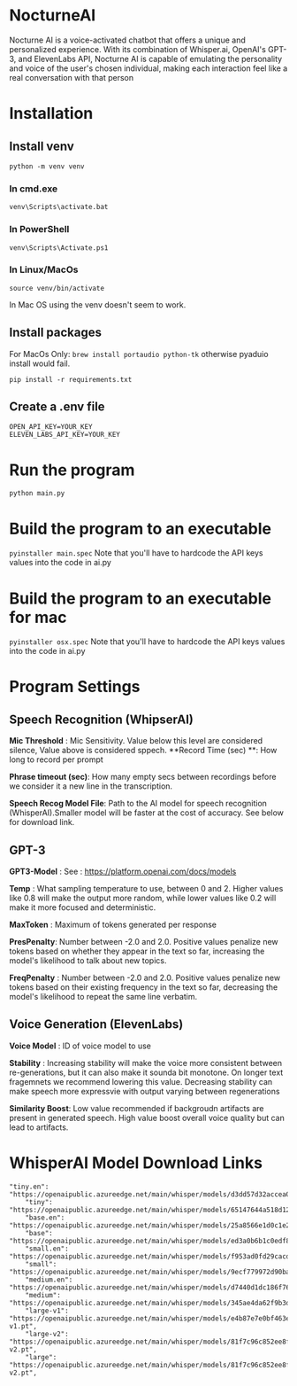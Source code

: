 # NocturneAI
Nocturne AI is a voice-activated chatbot that offers a unique and personalized experience. With its combination of Whisper.ai, OpenAI's GPT-3, and ElevenLabs API, Nocturne AI is capable of emulating the personality and voice of the user's chosen individual, making each interaction feel like a real conversation with that person

# Installation

## Install venv
```python -m venv venv```
### In cmd.exe
```venv\Scripts\activate.bat```
### In PowerShell
```venv\Scripts\Activate.ps1```
### In Linux/MacOs
```source venv/bin/activate```

In Mac OS using the venv doesn't seem to work.

## Install packages
For MacOs Only: ```brew install portaudio python-tk``` otherwise pyaduio install would fail.

```pip install -r requirements.txt```


## Create a .env file
```
OPEN_API_KEY=YOUR_KEY
ELEVEN_LABS_API_KEY=YOUR_KEY
```

# Run the program
```python main.py```

# Build the program to an executable
```pyinstaller main.spec```
Note that you'll have to hardcode the API keys values into the code in ai.py

# Build the program to an executable for mac
```pyinstaller osx.spec```
Note that you'll have to hardcode the API keys values into the code in ai.py

# Program Settings

## Speech Recognition (WhipserAI)
**Mic Threshold** : Mic Sensitivity. Value below this level are considered silence, Value above is considered sppech. 
**Record Time (sec) **: How long to record per prompt

**Phrase timeout (sec)**: How many empty secs between recordings before we consider it a new line in the transcription.

**Speech Recog Model File**: Path to the AI model for speech recognition (WhisperAI).Smaller model will be faster at the cost of accuracy. See below for download link.


## GPT-3
**GPT3-Model** :  See : https://platform.openai.com/docs/models

**Temp** : What sampling temperature to use, between 0 and 2. Higher values like 0.8 will make the output more random, while lower values like 0.2 will make it more focused and deterministic.

**MaxToken** : Maximum of tokens generated per response

**PresPenalty**: Number between -2.0 and 2.0. Positive values penalize new tokens based on whether they appear in the text so far, increasing the model's likelihood to talk about new topics.

**FreqPenalty** : Number between -2.0 and 2.0. Positive values penalize new tokens based on their existing frequency in the text so far, decreasing the model's likelihood to repeat the same line verbatim.

## Voice Generation (ElevenLabs)

**Voice Model** : ID of voice model to use

**Stability** : Increasing stability will make the voice more consistent between re-generations, but it can also make it sounda bit monotone. On longer text fragemnets we recommend lowering this value. Decreasing stability can make speech more expressvie with output varying between regenerations

**Similarity Boost**: Low value recommended if backgroudn artifacts are present in generated speech. High value boost overall voice quality but can lead to artifacts.




# WhisperAI Model Download Links
```
"tiny.en": "https://openaipublic.azureedge.net/main/whisper/models/d3dd57d32accea0b295c96e26691aa14d8822fac7d9d27d5dc00b4ca2826dd03/tiny.en.pt",
    "tiny": "https://openaipublic.azureedge.net/main/whisper/models/65147644a518d12f04e32d6f3b26facc3f8dd46e5390956a9424a650c0ce22b9/tiny.pt",
    "base.en": "https://openaipublic.azureedge.net/main/whisper/models/25a8566e1d0c1e2231d1c762132cd20e0f96a85d16145c3a00adf5d1ac670ead/base.en.pt",
    "base": "https://openaipublic.azureedge.net/main/whisper/models/ed3a0b6b1c0edf879ad9b11b1af5a0e6ab5db9205f891f668f8b0e6c6326e34e/base.pt",
    "small.en": "https://openaipublic.azureedge.net/main/whisper/models/f953ad0fd29cacd07d5a9eda5624af0f6bcf2258be67c92b79389873d91e0872/small.en.pt",
    "small": "https://openaipublic.azureedge.net/main/whisper/models/9ecf779972d90ba49c06d968637d720dd632c55bbf19d441fb42bf17a411e794/small.pt",
    "medium.en": "https://openaipublic.azureedge.net/main/whisper/models/d7440d1dc186f76616474e0ff0b3b6b879abc9d1a4926b7adfa41db2d497ab4f/medium.en.pt",
    "medium": "https://openaipublic.azureedge.net/main/whisper/models/345ae4da62f9b3d59415adc60127b97c714f32e89e936602e85993674d08dcb1/medium.pt",
    "large-v1": "https://openaipublic.azureedge.net/main/whisper/models/e4b87e7e0bf463eb8e6956e646f1e277e901512310def2c24bf0e11bd3c28e9a/large-v1.pt",
    "large-v2": "https://openaipublic.azureedge.net/main/whisper/models/81f7c96c852ee8fc832187b0132e569d6c3065a3252ed18e56effd0b6a73e524/large-v2.pt",
    "large": "https://openaipublic.azureedge.net/main/whisper/models/81f7c96c852ee8fc832187b0132e569d6c3065a3252ed18e56effd0b6a73e524/large-v2.pt",
```